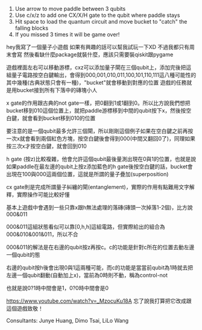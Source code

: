 1. Use arrow to move paddle between 3 qubits
2. Use c/x/z to add one CX/X/H gate to the qubit where paddle stays
3. Hit space to load the quantum circuit and move bucket to "catch" the falling blocks
4. If you missed 3 times it will be game over!


hey我寫了一個量子小遊戲
如果有興趣的話可以幫我試玩一下XD  不過我都只有周末會寫
然後看缺什麼package就裝什麼，應該只需要裝qiskit跟pygame

遊戲裡面左右可以移動游標，cxz可以添加量子閘在三個qubit上，添加完後把這組量子電路按空白鍵輸出，會得到000,001,010,011,100,101,110,111這八種可能性的其中幾種(古典狀態只會有一種)，"bucket"就會移動到對應的位置
遊戲的任務就是用bucket接到所有下落中的磚塊小人

x gate的作用跟古典的not gate一樣，把0翻到1或1翻到0。所以比方說我們想把bucket移到010這個位置上，就把paddle游標移到中間的qubit按下x，然後按空白鍵，就會看到bucket移到010的位置

要注意的是一個qubit最多允許三個閘，所以剛剛這個例子如果在空白鍵之前再按一次x就會看到兩個紅色方塊，按空白鍵後會得到000(中間又翻回0了)，同理如果按三次x才按空白鍵，就會回到010

h gate (按z)比較複雜，他會允許這個qubit最後量測出現在0與1的位置，也就是說如果paddle在最左邊的qubit上按z添加藍色的h gate後按空白鍵的話，bucket會出現在100與000這兩個位置，這就是所謂的量子疊加(superposition)

cx gate則是完成所謂量子糾纏的閘(entanglement)，實際的作用有點難用文字解釋，實際操作可能比較好懂

基本上遊戲中會遇到一些只靠x跟h無法處理的落磚(磚頭一次掉落1-2個)，比方說000&011

000&011這組狀態看似可以靠[0,h,h]這組電路，但實際給出的組合為000&010&001&011，所以不合

000&011的解法是在右邊的qubit按z再按c。c的功能是針對c所在的位置去動左邊一個qubit的態

右邊的qubit按h後會出現0與1這兩種可能，而c的功能是當當前qubit為1時就去把左邊一個qubit翻動(自動加上x)，當前為0時則不動，稱為control-not

也就是說0?1時中間會是1，0?0時中間會是0

https://www.youtube.com/watch?v=_MzocuKu18A
忘了說我打算把它改成跟這個遊戲致敬！

Consultants:
Junye Huang, Dimo Tsai, LiLo Wang 
